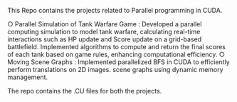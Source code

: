 This Repo contains the projects related to Parallel programming in CUDA.

○ Parallel Simulation of Tank Warfare Game : Developed a parallel computing simulation to model tank warfare, calculating real-time interactions such as HP update and Score update on a grid-based battlefield. Implemented algorithms to compute and return the final scores of each tank based on game rules, enhancing computational efficiency.
○ Moving Scene Graphs : Implemented parallelized BFS in CUDA to efficiently perform translations on 2D images. scene graphs using dynamic memory management.

The repo contains the .CU files for both the projects.
